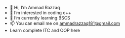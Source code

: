 - 👋 Hi, I’m Ammad Razzaq
- 👀 I’m interested in coding c++ 
- 🌱 I’m currently learning BSCS
- 📫 You can email me on ammadrazzaq181@gmail.com
- Learn complete ITC and OOP here 
<!---
ammadrazzaq28/ammadrazzaq28 is a ✨ special ✨ repository because its `README.md` (this file) appears on your GitHub profile.
You can click the Preview link to take a look at your changes.
--->
